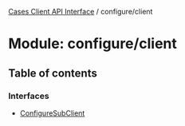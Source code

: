 [Cases Client API Interface](../cases_client_api.md) / configure/client

# Module: configure/client

## Table of contents

### Interfaces

- [ConfigureSubClient](../interfaces/configure_client.configuresubclient.md)
